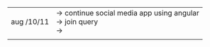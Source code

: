 
|            |                                                                       |
| ---------- | --------------------------------------------------------------------- |
| aug /10/11 | -> continue social media app using angular<br>-> join query<br>-><br> |
|            |                                                                       |
